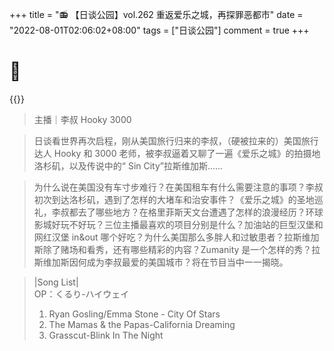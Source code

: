+++
title = "📻 【日谈公园】vol.262 重返爱乐之城，再探罪恶都市"
date = "2022-08-01T02:06:02+08:00"
tags = ["日谈公园"]
comment = true
+++

# 🎲

{{<music url="https://link.jscdn.cn/1drv/aHR0cHM6Ly8xZHJ2Lm1zL3UvcyFBbEdINUpERFN3Z3RpSlJ6cmtzYlR1RWd3V2NnQXc_ZT1JeVdiemQ.m4a" name="vol.262 重返爱乐之城，再探罪恶都市" artist="日谈公园" cover="https://link.jscdn.cn/1drv/aHR0cHM6Ly8xZHJ2Lm1zL3UvcyFBbEdINUpERFN3Z3RpSlJqYk9SaklzOUZJV01LMkE_ZT11eWUzMHg.jpg" mutex=false >}}

> 主播｜李叔 Hooky 3000

> 日谈看世界再次启程，刚从美国旅行归来的李叔，（硬被拉来的）美国旅行达人 Hooky 和 3000 老师，被李叔逼着又聊了一遍《爱乐之城》的拍摄地洛杉矶，以及传说中的“ Sin City”拉斯维加斯……

> 为什么说在美国没有车寸步难行？在美国租车有什么需要注意的事项？李叔初次到达洛杉矶，遇到了怎样的大堵车和治安事件？《爱乐之城》的圣地巡礼，李叔都去了哪些地方？在格里菲斯天文台遭遇了怎样的浪漫经历？环球影城好玩不好玩？三位主播最喜欢的项目分别是什么？加油站的巨型汉堡和网红汉堡 in&out 哪个好吃？为什么美国那么多胖人和过敏患者？拉斯维加斯除了赌场和看秀，还有哪些精彩的内容？Zumanity 是一个怎样的秀？拉斯维加斯因何成为李叔最爱的美国城市？将在节目当中一一揭晓。

> |Song List|  
> OP：くるり-ハイウェイ  
> 01. Ryan Gosling/Emma Stone - City Of Stars  
> 02. The Mamas & the Papas-California Dreaming  
> 03. Grasscut-Blink In The Night
